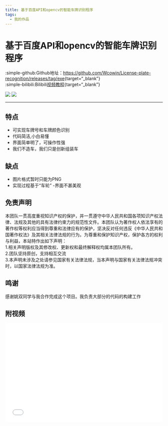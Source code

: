 ```yaml
---
title: 基于百度API和opencv的智能车牌识别程序
tags:
  - 我的作品
---
```


# 基于百度API和opencv的智能车牌识别程序
:simple-github:Github地址：<https://github.com/Wcowin/License-plate-recognition/releases/tag/exe>{target=“_blank”}  
:simple-bilibili:Bilibili[视频教程](https://www.bilibili.com/video/BV1zM411W7xU/?share_source=copy_web&vd_source=4dbf1142085feeb1d5010d6a9e4199be){target=“_blank”}

![](https://s1.imagehub.cc/images/2024/02/01/2c99ad9187609f236ae8080995a6e370.png)
![](https://s1.imagehub.cc/images/2024/02/01/1e8b8db5847e7bf66453869632d497af.png)
***
## 特点  
- 可实现车牌号和车牌颜色识别
- 代码简洁,小白易懂
- 界面简单明了，可操作性强
- 我们不造车，我们只是创新组装车

## 缺点
- 图片格式暂时只能为PNG
- 实现过程基于“车轮”
-界面不甚美观 

## 免责声明
本团队一贯高度重视知识产权的保护，并一贯遵守中华人民共和国各项知识产权法律、法规及其他的具有法律约束力的规范性文件。本团队认为著作权人依法享有的著作权等权利应当得到尊重和法律应有的保护，坚决反对任何违反《中华人民共和国著作权法》及其相关法律法规的行为。为尊重和保护知识产权，保护各方的权利与利益，本站特作出如下声明：  
1.相关声明版权及其修改权、更新权和最终解释权均属本团队所有。  
2.团队坚持原创，支持相互交流  
3.本声明未涉及之处请参见国家有关法律法规，当本声明与国家有关法律法规冲突时，以国家法律法规为准。

## 鸣谢  

感谢姚双同学与我合作完成这个项目。我负责大部分的代码的构建工作


## 附视频

<!-- <iframe src="//player.bilibili.com/player.html?aid=526039186&bvid=BV1zM411W7xU&cid=1054475396&page=1" scrolling="no" border="0" frameborder="no" framespacing="0" allowfullscreen="true"> </iframe> -->


<iframe src="//player.bilibili.com/player.html?aid=526039186&bvid=BV1zM411W7xU&cid=1054475396&page=1" scrolling="yes" border="0" frameborder="no" framespacing="0" allowfullscreen="true" style="width: 560px; height: 315px; max-width: 100%"> </iframe>